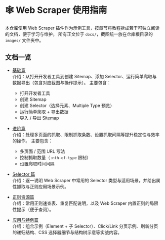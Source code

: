 # 🕸️ Web Scraper 使用指南

本仓库使用 Web Scraper 插件作为示例工具，按章节将教程拆成若干可独立阅读的文档，便于学习与维护。
所有正文位于 `docs/`，截图统一放在仓库根目录的 `images/` 文件夹中。

## 文档一览

- [基础篇](docs/基础篇.md)  
  介绍：从打开开发者工具到创建 Sitemap、添加 Selector、运行简单爬取与数据导出（包含对应截图与操作提示）。
  主要包含：
  - 打开开发者工具
  - 创建 Sitemap
  - 创建 Selector（选择元素、Multiple Type 预览）
  - 运行简单爬取 + 导出数据
  - 导入 / 导出 Sitemap

- [进阶篇](docs/进阶篇.md)  
  介绍：处理多页面的抓取、限制抓取条数、设置抓取间隔等提升稳定性与效率的操作。
  主要包含：
  - 多页面 / 范围 URL 写法
  - 控制抓取数量（`:nth-of-type` 限制）
  - 设置爬取时间间隔

- [Selector 篇](docs/Selector篇.md)  
  介绍：逐一说明 Web Scraper 中常用的 Selector 类型与适用场景，并给出属性抓取与正则应用场景示例。

- [正则资源篇](docs/正则资源篇.md)  
  介绍：常用正则速查表、重复匹配说明，以及 Web Scraper 内置正则的局限性提示（便于查阅）。

- [应用与特例篇](docs/应用与特例篇.md)  
  介绍：组合示例（Element + 子 Selector）、Click/Link 分页示例、刷新分页的递归结构、CSS 选择器细节与结构树示意等实战内容。
